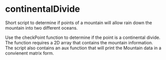 continentalDivide
=================

Short script to determine if points of a mountain will allow rain down the mountain into two different oceans.

Use the checkPoint function to determine if the point is a continental divide.
The function requires a 2D array that contains the mountain information.
The script also contains an aux function that will print the Mountain data in a convienent matrix form.

